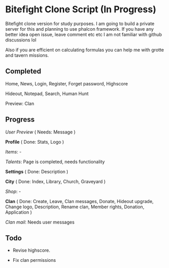 # Bitefight Clone Script (In Progress)

Bitefight clone version for study purposes. I am going to build a private server for this and planning to use phalcon framework. If you have any better idea open issue, leave comment etc etc I am not familiar with github discussions lol

Also if you are efficient on calculating formulas you can help me with grotte and tavern missions.

## Completed

Home, News, Login, Register, Forget password, Highscore

Hideout, Notepad, Search, Human Hunt

Preview: Clan

## Progress

*User Preview* ( Needs: Message )

**Profile** ( Done: Stats, Logo )

*Items*: -

*Talents*: Page is completed, needs functionality

**Settings** ( Done: Description )

**City** ( Done: Index, Library, Church, Graveyard )

*Shop*: -

**Clan** ( Done: Create, Leave, Clan messages, Donate, Hideout upgrade, Change logo, Description, Rename clan, Member rights, Donation, Application )

*Clan mail*: Needs user messages

## Todo

- Revise highscore.

- Fix clan permissions